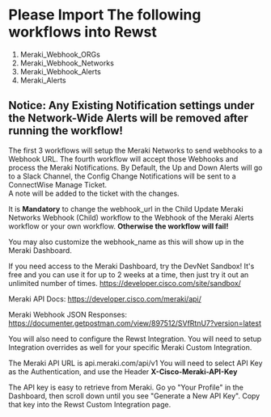 # Please Import The following workflows into Rewst
1. Meraki_Webhook_ORGs
2. Meraki_Webhook_Networks
3. Meraki_Webhook_Alerts
4. Meraki_Alerts

## Notice: Any Existing Notification settings under the Network-Wide Alerts will be removed after running the workflow! 

The first 3 workflows will setup the Meraki Networks to send webhooks to a Webhook URL. The fourth workflow will accept those Webhooks and process the Meraki Notifications.
By Default, the Up and Down Alerts will go to a Slack Channel, the Config Change Notifications will be sent to a ConnectWise Manage Ticket.  
A note will be added to the ticket with the changes. 

It is **Mandatory** to change the webhook_url in the Child Update Meraki Networks Webhook (Child) workflow to the Webhook of the Meraki Alerts workflow or your own workflow. 
**Otherwise the workflow will fail!**

You may also customize the webhook_name as this will show up in the Meraki Dashboard. 

If you need access to the Meraki Dashboard, try the DevNet Sandbox! It's free and you can use it for up to 2 weeks at a time, then just try it out an unlimited number of times.
https://developer.cisco.com/site/sandbox/

Meraki API Docs:
https://developer.cisco.com/meraki/api/

Meraki Webhook JSON Responses:
https://documenter.getpostman.com/view/897512/SVfRtnU7?version=latest

You will also need to configure the Rewst Integration. You will need to setup Integration overrides as well for your specific Meraki Custom Integration.

The Meraki API URL is api.meraki.com/api/v1
You will need to select API Key as the Authentication, and use the Header **X-Cisco-Meraki-API-Key**


The API key is easy to retrieve from Meraki. Go yo "Your Profile" in the Dashboard, then scroll down until you see "Generate a New API Key". Copy that key into the Rewst Custom Integration page. 
